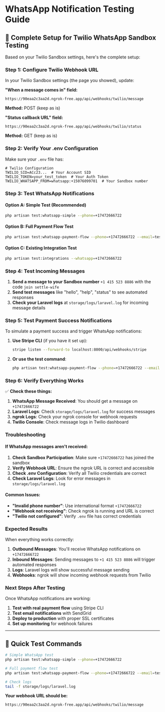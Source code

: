 # WhatsApp Notification Testing Guide

## 🎯 **Complete Setup for Twilio WhatsApp Sandbox Testing**

Based on your Twilio Sandbox settings, here's the complete setup:

### **Step 1: Configure Twilio Webhook URL**

In your Twilio Sandbox settings (the page you showed), update:

**"When a message comes in" field:**
```
https://90eaa2c3aa2d.ngrok-free.app/api/webhooks/twilio/message
```

**Method:** POST (keep as is)

**"Status callback URL" field:**
```
https://90eaa2c3aa2d.ngrok-free.app/api/webhooks/twilio/status
```

**Method:** GET (keep as is)

### **Step 2: Verify Your .env Configuration**

Make sure your `.env` file has:

```env
# Twilio Configuration
TWILIO_SID=ACc23...  # Your Account SID
TWILIO_TOKEN=your_test_token  # Your Auth Token
TWILIO_WHATSAPP_FROM=whatsapp:+15076099701  # Your Sandbox number
```

### **Step 3: Test WhatsApp Notifications**

#### **Option A: Simple Test (Recommended)**
```bash
php artisan test:whatsapp-simple --phone=+17472666722
```

#### **Option B: Full Payment Flow Test**
```bash
php artisan test:whatsapp-payment-flow --phone=+17472666722 --email=test@example.com
```

#### **Option C: Existing Integration Test**
```bash
php artisan test:integrations --whatsapp=+17472666722
```

### **Step 4: Test Incoming Messages**

1. **Send a message to your Sandbox number** `+1 415 523 8886` with the code `join settle-wife`
2. **Send test messages** like "hello", "help", "status" to see automated responses
3. **Check your Laravel logs** at `storage/logs/laravel.log` for incoming message details

### **Step 5: Test Payment Success Notifications**

To simulate a payment success and trigger WhatsApp notifications:

1. **Use Stripe CLI** (if you have it set up):
   ```bash
   stripe listen --forward-to localhost:8000/api/webhooks/stripe
   ```

2. **Or use the test command**:
   ```bash
   php artisan test:whatsapp-payment-flow --phone=+17472666722 --email=test@example.com
   ```

### **Step 6: Verify Everything Works**

✅ **Check these things:**

1. **WhatsApp Message Received**: You should get a message on `+17472666722`
2. **Laravel Logs**: Check `storage/logs/laravel.log` for success messages
3. **ngrok Logs**: Check your ngrok console for webhook requests
4. **Twilio Console**: Check message logs in Twilio dashboard

### **Troubleshooting**

#### **If WhatsApp messages aren't received:**

1. **Check Sandbox Participation**: Make sure `+17472666722` has joined the sandbox
2. **Verify Webhook URL**: Ensure the ngrok URL is correct and accessible
3. **Check .env Configuration**: Verify all Twilio credentials are correct
4. **Check Laravel Logs**: Look for error messages in `storage/logs/laravel.log`

#### **Common Issues:**

- **"Invalid phone number"**: Use international format `+17472666722`
- **"Webhook not receiving"**: Check ngrok is running and URL is correct
- **"Twilio not configured"**: Verify `.env` file has correct credentials

### **Expected Results**

When everything works correctly:

1. **Outbound Messages**: You'll receive WhatsApp notifications on `+17472666722`
2. **Inbound Messages**: Sending messages to `+1 415 523 8886` will trigger automated responses
3. **Logs**: Laravel logs will show successful message sending
4. **Webhooks**: ngrok will show incoming webhook requests from Twilio

### **Next Steps After Testing**

Once WhatsApp notifications are working:

1. **Test with real payment flow** using Stripe CLI
2. **Test email notifications** with SendGrid
3. **Deploy to production** with proper SSL certificates
4. **Set up monitoring** for webhook failures

---

## 🚀 **Quick Test Commands**

```bash
# Simple WhatsApp test
php artisan test:whatsapp-simple --phone=+17472666722

# Full payment flow test
php artisan test:whatsapp-payment-flow --phone=+17472666722 --email=test@example.com

# Check logs
tail -f storage/logs/laravel.log
```

**Your webhook URL should be:**
```
https://90eaa2c3aa2d.ngrok-free.app/api/webhooks/twilio/message
```